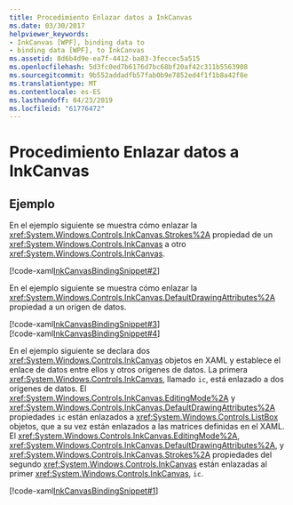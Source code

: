 ```yaml
---
title: Procedimiento Enlazar datos a InkCanvas
ms.date: 03/30/2017
helpviewer_keywords:
- InkCanvas [WPF], binding data to
- binding data [WPF], to InkCanvas
ms.assetid: 8d6b4d9e-ea7f-4412-ba83-3feccec5a515
ms.openlocfilehash: 5d3fc0ed7b6176d7bc68bf20af42c311b5563908
ms.sourcegitcommit: 9b552addadfb57fab0b9e7852ed4f1f1b8a42f8e
ms.translationtype: MT
ms.contentlocale: es-ES
ms.lasthandoff: 04/23/2019
ms.locfileid: "61776472"
---
```

# <a name="how-to-data-bind-to-an-inkcanvas"></a>Procedimiento Enlazar datos a InkCanvas
## <a name="example"></a>Ejemplo  
 En el ejemplo siguiente se muestra cómo enlazar la <xref:System.Windows.Controls.InkCanvas.Strokes%2A> propiedad de un <xref:System.Windows.Controls.InkCanvas> a otro <xref:System.Windows.Controls.InkCanvas>.  
  
 [!code-xaml[InkCanvasBindingSnippet#2](~/samples/snippets/csharp/VS_Snippets_Wpf/InkCanvasBindingSnippet/CS/Window2.xaml#2)]  
  
 En el ejemplo siguiente se muestra cómo enlazar la <xref:System.Windows.Controls.InkCanvas.DefaultDrawingAttributes%2A> propiedad a un origen de datos.  
  
 [!code-xaml[InkCanvasBindingSnippet#3](~/samples/snippets/csharp/VS_Snippets_Wpf/InkCanvasBindingSnippet/CS/Window2.xaml#3)]  
[!code-xaml[InkCanvasBindingSnippet#4](~/samples/snippets/csharp/VS_Snippets_Wpf/InkCanvasBindingSnippet/CS/Window2.xaml#4)]  
  
 En el ejemplo siguiente se declara dos <xref:System.Windows.Controls.InkCanvas> objetos en XAML y establece el enlace de datos entre ellos y otros orígenes de datos.  La primera <xref:System.Windows.Controls.InkCanvas>, llamado `ic`, está enlazado a dos orígenes de datos.  El <xref:System.Windows.Controls.InkCanvas.EditingMode%2A> y <xref:System.Windows.Controls.InkCanvas.DefaultDrawingAttributes%2A> propiedades `ic` están enlazados a <xref:System.Windows.Controls.ListBox> objetos, que a su vez están enlazados a las matrices definidas en el XAML.  El <xref:System.Windows.Controls.InkCanvas.EditingMode%2A>, <xref:System.Windows.Controls.InkCanvas.DefaultDrawingAttributes%2A>, y <xref:System.Windows.Controls.InkCanvas.Strokes%2A> propiedades del segundo <xref:System.Windows.Controls.InkCanvas> están enlazadas al primer <xref:System.Windows.Controls.InkCanvas>, `ic`.  
  
 [!code-xaml[InkCanvasBindingSnippet#1](~/samples/snippets/csharp/VS_Snippets_Wpf/InkCanvasBindingSnippet/CS/Window1.xaml#1)]
